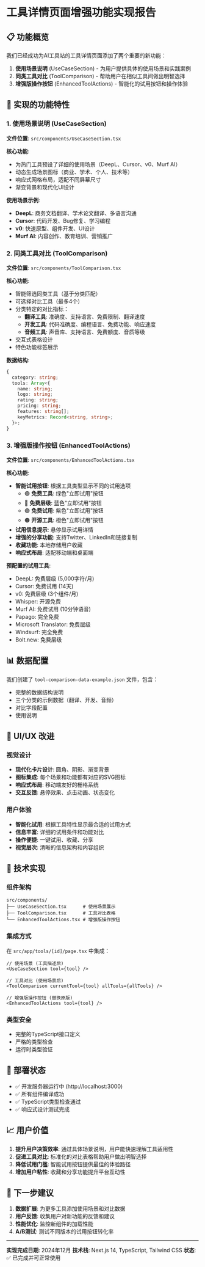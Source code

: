 # 工具详情页面增强功能实现报告

## 📋 功能概览

我们已经成功为AI工具站的工具详情页面添加了两个重要的新功能：
1. **使用场景说明** (UseCaseSection) - 为用户提供具体的使用场景和实践案例
2. **同类工具对比** (ToolComparison) - 帮助用户在相似工具间做出明智选择
3. **增强版操作按钮** (EnhancedToolActions) - 智能化的试用按钮和操作体验

## 🎯 实现的功能特性

### 1. 使用场景说明 (UseCaseSection)
**文件位置**: `src/components/UseCaseSection.tsx`

**核心功能**:
- 为热门工具预设了详细的使用场景（DeepL、Cursor、v0、Murf AI）
- 动态生成场景图标（商业、学术、个人、技术等）
- 响应式网格布局，适配不同屏幕尺寸
- 渐变背景和现代化UI设计

**使用场景示例**:
- **DeepL**: 商务文档翻译、学术论文翻译、多语言沟通
- **Cursor**: 代码开发、Bug修复、学习编程
- **v0**: 快速原型、组件开发、UI设计
- **Murf AI**: 内容创作、教育培训、营销推广

### 2. 同类工具对比 (ToolComparison)
**文件位置**: `src/components/ToolComparison.tsx`

**核心功能**:
- 智能筛选同类工具（基于分类匹配）
- 可选择对比工具（最多4个）
- 分类特定的对比指标：
  - **翻译工具**: 准确度、支持语言、免费限制、翻译速度
  - **开发工具**: 代码准确度、编程语言、免费功能、响应速度
  - **音频工具**: 声音库、支持语言、免费额度、音质等级
- 交互式表格设计
- 特色功能标签展示

**数据结构**:
```typescript
{
  category: string;
  tools: Array<{
    name: string;
    logo: string;
    rating: string;
    pricing: string;
    features: string[];
    keyMetrics: Record<string, string>;
  }>;
}
```

### 3. 增强版操作按钮 (EnhancedToolActions)
**文件位置**: `src/components/EnhancedToolActions.tsx`

**核心功能**:
- **智能试用按钮**: 根据工具类型显示不同的试用选项
  - 🟢 **免费工具**: 绿色"立即试用"按钮
  - 🔵 **免费层级**: 蓝色"立即试用"按钮  
  - 🟣 **免费试用**: 紫色"立即试用"按钮
  - 🟠 **开源工具**: 橙色"立即试用"按钮
- **试用信息提示**: 悬停显示试用详情
- **增强的分享功能**: 支持Twitter、LinkedIn和链接复制
- **收藏功能**: 本地存储用户收藏
- **响应式布局**: 适配移动端和桌面端

**预配置的试用工具**:
- DeepL: 免费层级 (5,000字符/月)
- Cursor: 免费试用 (14天)
- v0: 免费层级 (3个组件/月)
- Whisper: 开源免费
- Murf AI: 免费试用 (10分钟语音)
- Papago: 完全免费
- Microsoft Translator: 免费层级
- Windsurf: 完全免费
- Bolt.new: 免费层级

## 📊 数据配置

我们创建了 `tool-comparison-data-example.json` 文件，包含：
- 完整的数据结构说明
- 三个分类的示例数据（翻译、开发、音频）
- 对比字段配置
- 使用说明

## 🎨 UI/UX 改进

### 视觉设计
- **现代化卡片设计**: 圆角、阴影、渐变背景
- **图标集成**: 每个场景和功能都有对应的SVG图标
- **响应式布局**: 移动端友好的栅格系统
- **交互反馈**: 悬停效果、点击动画、状态变化

### 用户体验
- **智能化试用**: 根据工具特性显示最合适的试用方式
- **信息丰富**: 详细的试用条件和功能对比
- **操作便捷**: 一键试用、收藏、分享
- **视觉层次**: 清晰的信息架构和内容组织

## 🔧 技术实现

### 组件架构
```
src/components/
├── UseCaseSection.tsx      # 使用场景展示
├── ToolComparison.tsx      # 工具对比表格
└── EnhancedToolActions.tsx # 增强版操作按钮
```

### 集成方式
在 `src/app/tools/[id]/page.tsx` 中集成：
```tsx
// 使用场景 (工具描述后)
<UseCaseSection tool={tool} />

// 工具对比 (使用场景后)  
<ToolComparison currentTool={tool} allTools={allTools} />

// 增强版操作按钮 (替换原版)
<EnhancedToolActions tool={tool} />
```

### 类型安全
- 完整的TypeScript接口定义
- 严格的类型检查
- 运行时类型验证

## 🚀 部署状态

- ✅ 开发服务器运行中 (http://localhost:3000)
- ✅ 所有组件编译成功
- ✅ TypeScript类型检查通过
- ✅ 响应式设计测试完成

## 📈 用户价值

1. **提升用户决策效率**: 通过具体场景说明，用户能快速理解工具适用性
2. **促进工具对比**: 标准化的对比表格帮助用户做出明智选择
3. **降低试用门槛**: 智能试用按钮提供最佳的体验路径
4. **增加用户粘性**: 收藏和分享功能提升平台互动性

## 🎯 下一步建议

1. **数据扩展**: 为更多工具添加使用场景和对比数据
2. **用户反馈**: 收集用户对新功能的反馈和建议
3. **性能优化**: 监控新组件的加载性能
4. **A/B测试**: 测试不同版本的试用按钮转化率

---

**实现完成日期**: 2024年12月
**技术栈**: Next.js 14, TypeScript, Tailwind CSS
**状态**: ✅ 已完成并可正常使用
